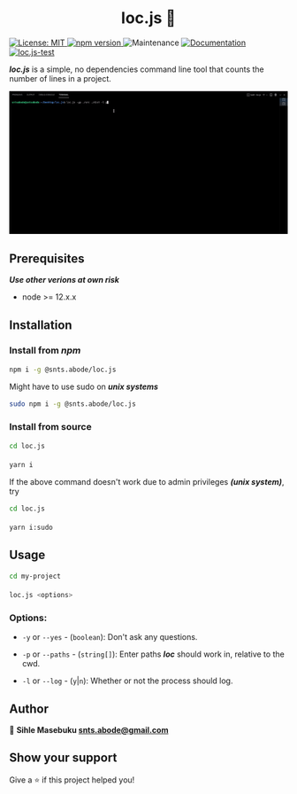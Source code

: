 <h1 align="center">loc.js 📝</h1>
<p>
  <a href="#" target="_blank">
    <img alt="License: MIT" src="https://img.shields.io/badge/License-MIT-blue.svg" />
  </a>
  <a href="https://badge.fury.io/js/@snts.abode%2Floc.js">
    <img src="https://badge.fury.io/js/@snts.abode%2Floc.js.svg" alt="npm version" />
  </a>
  <img alt="Maintenance" src="https://img.shields.io/badge/Maintained-yes-blue.svg" />
  <a href="#" target="_blank">
    <img alt="Documentation" src="https://img.shields.io/badge/documentation-yes-brightgreen" />
  </a>
  <a href="https://github.com/sntsabode/loc.js/actions/workflows/test.yaml" target="_blank">
    <img alt="loc.js-test" src="https://github.com/sntsabode/loc.js/actions/workflows/test.yaml/badge.svg" />
  </a>
</p>

***loc.js*** is a simple, no dependencies command line tool that counts the number of lines in a project.

<img src="assets/sc.gif" />

## Prerequisites

***Use other verions at own risk***

* node >= 12.x.x

## Installation

### Install from ***npm***

```sh
npm i -g @snts.abode/loc.js
```

Might have to use sudo on ***unix systems***

```sh
sudo npm i -g @snts.abode/loc.js
```

### Install from source

```sh
cd loc.js

yarn i
```

If the above command doesn't work due to admin privileges ***(unix system)***, try

```sh
cd loc.js

yarn i:sudo
```

## Usage

```sh
cd my-project

loc.js <options>
```

### Options:

* `-y` or `--yes` - (`boolean`): Don't ask any questions.

* `-p` or `--paths` - (`string[]`): Enter paths ***loc*** should work in, relative to the cwd.

* `-l` or `--log` - (`y`|`n`): Whether or not the process should log.

## Author

👤 **Sihle Masebuku <snts.abode@gmail.com>**

## Show your support

Give a ⭐️ if this project helped you!
